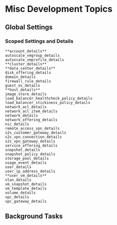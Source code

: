 # Misc Development Topics

## Global Settings

### Scoped Settings and Details

    **account_details**
    autoscale_vmgroup_details
    autoscale_vmprofile_details
    **cluster_details**
    **data_center_details**
    disk_offering_details
    domain_details
    firewall_rule_details
    guest_os_details
    **host_details**
    image_store_details
    load_balancer_healthcheck_policy_details
    load_balancer_stickiness_policy_details
    network_acl_details
    network_acl_item_details
    network_details
    network_offering_details
    nic_details
    remote_access_vpn_details
    s2s_customer_gateway_details
    s2s_vpn_connection_details
    s2s_vpn_gateway_details
    service_offering_details
    snapshot_details
    snapshot_policy_details
    storage_pool_details
    usage_event_details
    user_details
    user_ip_address_details
    **user_vm_details**
    vlan_details
    vm_snapshot_details
    vm_template_details
    volume_details
    vpc_details
    vpc_gateway_details

## Background Tasks

